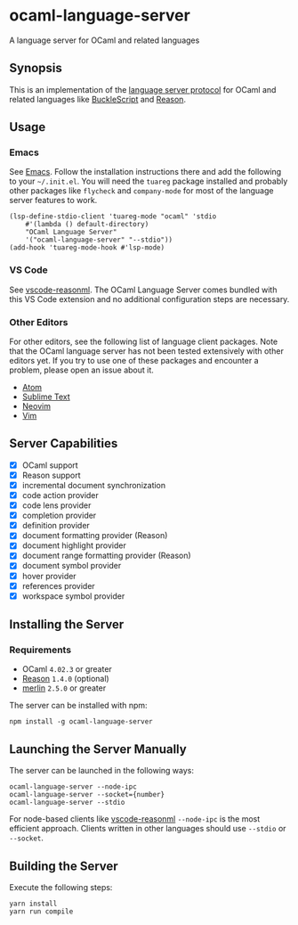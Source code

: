 # ocaml-language-server

A language server for OCaml and related languages

## Synopsis

This is an implementation of the [language server
protocol](https://github.com/Microsoft/language-server-protocol) for OCaml and
related languages like [BuckleScript](http://bloomberg.github.io/bucklescript)
and [Reason](https://facebook.github.io/reason).

## Usage

### Emacs

See [Emacs](https://github.com/emacs-lsp/lsp-mode). Follow the installation
instructions there and add the following to your `~/.init.el`. You will need the
`tuareg` package installed and probably other packages like `flycheck` and
`company-mode` for most of the language server features to work.

```elisp
(lsp-define-stdio-client 'tuareg-mode "ocaml" 'stdio
	#'(lambda () default-directory)
	"OCaml Language Server"
	'("ocaml-language-server" "--stdio"))
(add-hook 'tuareg-mode-hook #'lsp-mode)
```

### VS Code

See [vscode-reasonml](https://github.com/freebroccolo/vscode-reasonml). The
OCaml Language Server comes bundled with this VS Code extension and no
additional configuration steps are necessary.

### Other Editors

For other editors, see the following list of language client packages. Note that
the OCaml language server has not been tested extensively with other editors
yet. If you try to use one of these packages and encounter a problem, please
open an issue about it.

- [Atom](https://github.com/atom/atom-languageclient)
- [Sublime Text](https://github.com/sourcegraph/sublime-lsp)
- [Neovim](https://github.com/neovim/neovim/pull/6856)
- [Vim](https://github.com/prabirshrestha/vim-lsp)

## Server Capabilities

- [x] OCaml support
- [x] Reason support
- [x] incremental document synchronization
- [x] code action provider
- [x] code lens provider
- [x] completion provider
- [x] definition provider
- [x] document formatting provider (Reason)
- [x] document highlight provider
- [x] document range formatting provider (Reason)
- [x] document symbol provider
- [x] hover provider
- [x] references provider
- [x] workspace symbol provider

## Installing the Server

### Requirements

- OCaml `4.02.3` or greater
- [Reason](https://github.com/facebook/reason) `1.4.0` (optional)
- [merlin](https://github.com/the-lambda-church/merlin) `2.5.0` or greater

The server can be installed with npm:

```
npm install -g ocaml-language-server
```

## Launching the Server Manually

The server can be launched in the following ways:

```
ocaml-language-server --node-ipc
ocaml-language-server --socket={number}
ocaml-language-server --stdio
```

For node-based clients like
[vscode-reasonml](https://github.com/freebroccolo/vscode-reasonml) `--node-ipc`
is the most efficient approach. Clients written in other languages should use
`--stdio` or `--socket`.

## Building the Server

Execute the following steps:

```
yarn install
yarn run compile
```
